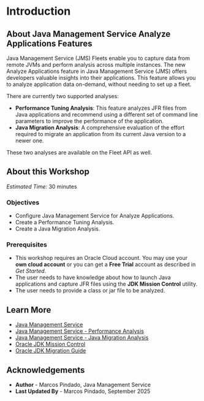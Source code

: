 # Introduction

## About Java Management Service Analyze Applications Features

Java Management Service (JMS) Fleets enable you to capture data from remote JVMs and perform analysis across multiple instances.
The new Analyze Applications feature in Java Management Service (JMS) offers developers valuable insights into their applications. This feature allows you to analyze application data on-demand, without needing to set up a fleet.

There are currently two supported analyses:

* **Performance Tuning Analysis**: This feature analyzes JFR files from Java applications and recommend using a different set of command line parameters to improve the performance of the application.
* **Java Migration Analysis**: A comprehensive evaluation of the effort required to migrate an application from its current Java version to a newer one.

These two analyses are available on the Fleet API as well.

## About this Workshop

_Estimated Time:_ 30 minutes

### Objectives

* Configure Java Management Service for Analyze Applications.
* Create a Performance Tuning Analysis.
* Create a Java Migration Analysis.

### Prerequisites

* This workshop requires an Oracle Cloud account. You may use your **own cloud account** or you can get a **Free Trial** account as described in *Get Started*.
* The user needs to have knowledge about how to launch Java applications and capture JFR files using the **JDK Mission Control** utility.
* The user needs to provide a class or jar file to be analyzed.

## Learn More

* [Java Management Service](https://docs.oracle.com/en-us/iaas/jms/index.html)
* [Java Management Service - Performance Analysis](https://docs.oracle.com/en-us/iaas/jms/doc/performance-analysis-definition.html)
* [Java Management Service - Java Migration Analysis](https://docs.oracle.com/en-us/iaas/jms/doc/java-migration-analysis.html)
* [Oracle JDK Mission Control](https://www.oracle.com/java/technologies/jdk-mission-control.html)
* [Oracle JDK Migration Guide](https://docs.oracle.com/en/java/javase/25/migrate/index.html)

## Acknowledgements

* **Author** - Marcos Pindado, Java Management Service
* **Last Updated By** - Marcos Pindado, September 2025
